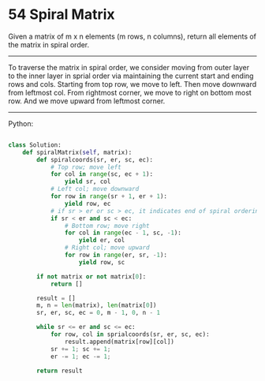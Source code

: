 # 54 Spiral Matrix

Given a matrix of m x n elements (m rows, n columns), return all elements of
the matrix in spiral order.

---

To traverse the matrix in spiral order, we consider moving from outer layer to
the inner layer in sprial order via maintaining the current start and ending
rows and cols. Starting from top row, we move to left. Then move downward from
leftmost col. From rightmost corner, we move to right on bottom most row. And
we move upward from leftmost corner.

---

Python:

```python

class Solution:
    def spiralMatrix(self, matrix):
        def spiralcoords(sr, er, sc, ec):
            # Top row; move left
            for col in range(sc, ec + 1):
                yield sr, col
            # Left col; move downward
            for row in range(sr + 1, er + 1):
                yield row, ec
            # if sr > er or sc > ec, it indicates end of spiral ordering
            if sr < er and sc < ec:
                # Bottom row; move right
                for col in range(ec - 1, sc, -1):
                    yield er, col
                # Right col; move upward
                for row in range(er, sr, -1):
                    yield row, sc

        if not matrix or not matrix[0]:
            return []

        result = []
        m, n = len(matrix), len(matrix[0])
        sr, er, sc, ec = 0, m - 1, 0, n - 1

        while sr <= er and sc <= ec:
            for row, col in sprialcoords(sr, er, sc, ec):
                result.append(matrix[row][col])
            sr += 1; sc += 1;
            er -= 1; ec -= 1;

        return result
```
